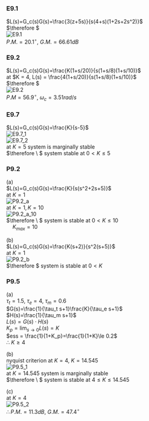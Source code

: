 ### E9.1  
$L(s)=G_c(s)G(s)=\frac{3(z+5s)}{s(4+s)(1+2s+2s^2)}$  
$\therefore $  
![E9.1](https://github.com/user-attachments/assets/fd7eda6e-6426-491e-8d8c-c2cebe1e8db0)  
$P.M. = 20.1^\circ, \ G.M. = 66.61 dB$  


### E9.2  
$L(s)=G_c(s)G(s)=\frac{K(1+s/20)}{s(1+s/8)(1+s/10)}$  
at $K = 4, L(s) = \frac{4(1+s/20)}{s(1+s/8)(1+s/10)}$  
$\therefore $  
![E9.2](https://github.com/user-attachments/assets/07134f9f-5039-42a8-8c13-09076878b0c0)  
$P.M = 56.9^\circ, \ \omega_c = 3.51  rad/s$  


### E9.7  
$L(s)=G_c(s)G(s)=\frac{K}{s-5}$  
![E9.7_1](https://github.com/user-attachments/assets/f58f0695-52c9-4fcc-846a-7207af870bc5)  
![E9.7_2](https://github.com/user-attachments/assets/88e8ef1f-c97a-4841-bd66-7abcfbe5375c)  
at $K = 5$ system is marginally stable  
$\therefore \ $ system stable at $0 < K \le 5$  


### P9.2  
(a)  
$L(s)=G_c(s)G(s)=\frac{K}{s(s^2+2s+5)}$  
at $K=1$  
![P9.2_a](https://github.com/user-attachments/assets/351cda01-cb7c-471a-a866-2c504f45970a)  
at $K=1, K=10$  
![P9.2_a_10](https://github.com/user-attachments/assets/7264d095-035d-4294-a8a3-4d209c5561ac)  
$\therefore \ $  system is stable at $0<K\le10$  
$\quad K_{max}=10$  

(b)  
$L(s)=G_c(s)G(s)=\frac{K(s+2)}{s^2(s+5)}$  
at $K=1$  
![P9.2_b](https://github.com/user-attachments/assets/bcbe51e5-d153-441c-8fb8-7f3af8363cfc)  
$\therefore $  system is stable at $0<K$  


### P9.5  
(a)  
$\tau_t = 1.5, \ \tau_e = 4, \ \tau_m = 0.6$  
$G(s)=\frac{1}{\tau_t s+1}\frac{K}{\tau_e s+1}$  
$H(s)=\frac{1}{\tau_m s+1}$  
$L(s)=G(s) \cdot H(s)$  
$K_p = \lim_{s \to 0}L(s) = K$  
$ess = \frac{1}{1+K_p}=\frac{1}{1+K}\le 0.2$  
$\therefore \ K \ge 4$  

(b)  
nyquist criterion at $K = 4, \ K = 14.545$  
![P9.5_1](https://github.com/user-attachments/assets/23a610d9-23df-4b9d-b2cf-3272a7b3d499)  
at $K=14.545$ system is marginally stable  
$\therefore \ $ system is stable at $4 \le K \le 14.545$  

(c)  
at $K=4$  
![P9.5_2](https://github.com/user-attachments/assets/9f7036d0-21eb-48cb-a163-cbc969b0caf5)  
$\therefore P.M.= 11.3dB, \ G.M. = 47.4^\circ$  
